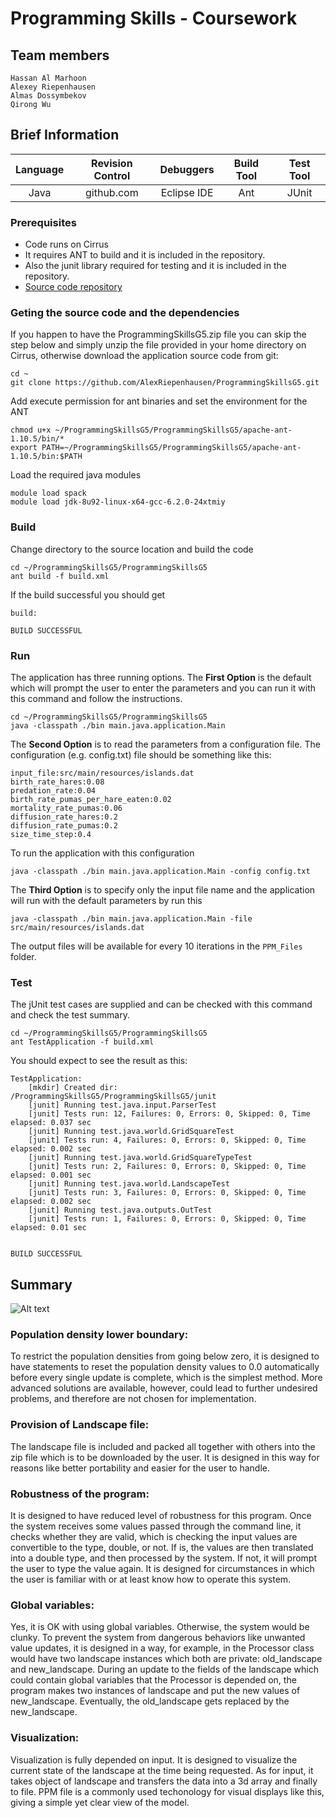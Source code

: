 # Programming Skills - Coursework

## Team members
```
Hassan Al Marhoon
Alexey Riepenhausen
Almas Dossymbekov
Qirong Wu
```
## Brief Information

| Language  | Revision Control  | Debuggers  | Build Tool  | Test Tool  |
|:--:|:--:|:--:|:--:|:---:|
| Java  | github.com  | Eclipse IDE  | Ant  | JUnit  |

### Prerequisites

* Code runs on Cirrus
* It requires ANT to build and it is included in the repository.
* Also the junit library required for testing and it is included in the repository.
* [Source code repository](https://github.com/AlexRiepenhausen/ProgrammingSkillsG5) 

### Geting the source code and the dependencies
If you happen to have the ProgrammingSkillsG5.zip file you can skip the step below
and simply unzip the file provided in your home directory on Cirrus,
otherwise download the application source code from git:
```
cd ~
git clone https://github.com/AlexRiepenhausen/ProgrammingSkillsG5.git

```
Add execute permission for ant binaries and set the environment for the ANT 
```
chmod u+x ~/ProgrammingSkillsG5/ProgrammingSkillsG5/apache-ant-1.10.5/bin/*
export PATH=~/ProgrammingSkillsG5/ProgrammingSkillsG5/apache-ant-1.10.5/bin:$PATH 
```
Load the required java modules
```
module load spack
module load jdk-8u92-linux-x64-gcc-6.2.0-24xtmiy
```
### Build

Change directory to the source location and build the code

```
cd ~/ProgrammingSkillsG5/ProgrammingSkillsG5
ant build -f build.xml

```
If the build successful you should get 
```
build:

BUILD SUCCESSFUL
```
### Run

The application has three running options. 
The **First Option** is the default which will prompt the user to enter the parameters and you can run it with this command and follow the instructions.

```
cd ~/ProgrammingSkillsG5/ProgrammingSkillsG5
java -classpath ./bin main.java.application.Main
```
The **Second Option** is to read the parameters from a configuration file. The configuration (e.g. config.txt) file should be something like this:
```
input_file:src/main/resources/islands.dat
birth_rate_hares:0.08
predation_rate:0.04
birth_rate_pumas_per_hare_eaten:0.02
mortality_rate_pumas:0.06
diffusion_rate_hares:0.2
diffusion_rate_pumas:0.2
size_time_step:0.4
```
To run the application with this configuration
```
java -classpath ./bin main.java.application.Main -config config.txt
```
The **Third Option** is to specify only the input file name and the application will run with the default parameters by run this
```
java -classpath ./bin main.java.application.Main -file src/main/resources/islands.dat
```
The output files will be available for every 10 iterations in the `PPM_Files` folder.
### Test

The jUnit test cases are supplied and can be checked with this command and check the test summary.
```
cd ~/ProgrammingSkillsG5/ProgrammingSkillsG5
ant TestApplication -f build.xml
```
You should expect to see the result as this:
```
TestApplication:
    [mkdir] Created dir: /ProgrammingSkillsG5/ProgrammingSkillsG5/junit
    [junit] Running test.java.input.ParserTest
    [junit] Tests run: 12, Failures: 0, Errors: 0, Skipped: 0, Time elapsed: 0.037 sec
    [junit] Running test.java.world.GridSquareTest
    [junit] Tests run: 4, Failures: 0, Errors: 0, Skipped: 0, Time elapsed: 0.002 sec
    [junit] Running test.java.world.GridSquareTypeTest
    [junit] Tests run: 2, Failures: 0, Errors: 0, Skipped: 0, Time elapsed: 0.001 sec
    [junit] Running test.java.world.LandscapeTest
    [junit] Tests run: 3, Failures: 0, Errors: 0, Skipped: 0, Time elapsed: 0.002 sec
    [junit] Running test.java.outputs.OutTest
    [junit] Tests run: 1, Failures: 0, Errors: 0, Skipped: 0, Time elapsed: 0.01 sec


BUILD SUCCESSFUL
```

## Summary
![Alt text](C:\Users\wuqir\OneDrive\Desktopimg.png?raw=true "ProgrammingSkillsG5_UML")

### Population density lower boundary: 
To restrict the population densities from going below zero, it is designed to have statements to reset the population density values to 0.0 automatically before every single update is complete, which is the simplest method. More advanced solutions are available, however, could lead to further undesired problems, and therefore are not chosen for implementation.
### Provision of Landscape file: 
The landscape file is included and packed all together with others into the zip file which is to be downloaded by the user. It is designed in this way for reasons like better portability and easier for the user to handle.
### Robustness of the program:
It is designed to have reduced level of robustness for this program. Once the system receives some values passed through the command line, it checks whether they are valid, which is checking the input values are convertible to the type, double, or not. If is, the values are then translated into a double type, and then processed by the system. If not, it will prompt the user to type the value again. It is designed for circumstances in which the user is familiar with or at least know how to operate this system.
### Global variables: 
Yes, it is OK with using global variables. Otherwise, the system would be clunky. To prevent the system from dangerous behaviors like unwanted value updates, it is designed in a way, for example, in the Processor class would have two landscape instances which both are private: old_landscape and new_landscape. During an update to the fields of the landscape which could contain global variables that the Processor is depended on, the program makes two instances of landscape and put the new values of new_landscape. Eventually, the old_landscape gets replaced by the new_landscape. 
### Visualization:
Visualization is fully depended on input. It is designed to visualize the current state of the landscape at the time being requested. As for input, it takes object of landscape and transfers the data into a 3d array and finally to file. PPM file is a commonly used techonology for visual displays like this, giving a simple yet clear view of the model.



